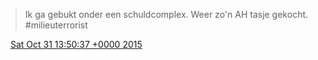 > Ik ga gebukt onder een schuldcomplex\. Weer zo'n AH tasje gekocht\. \#milieuterrorist

<img src="../../media/tweet.ico" width="12" /> [Sat Oct 31 13:50:37 +0000 2015](https://twitter.com/DromerDenker/status/660453825900335104)